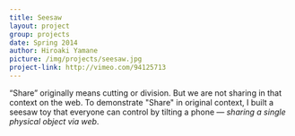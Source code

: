 ```yaml
---
title: Seesaw
layout: project
group: projects
date: Spring 2014
author: Hiroaki Yamane
picture: /img/projects/seesaw.jpg
project-link: http://vimeo.com/94125713
---
```

“Share” originally means cutting or division. But we are not sharing in that context on the web. To demonstrate "Share" in original context, I built a seesaw toy that everyone can control by tilting a phone — *sharing a single physical object via web*.
